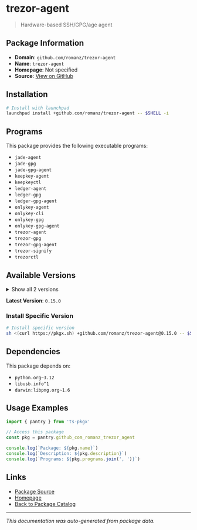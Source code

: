 # trezor-agent

> Hardware-based SSH/GPG/age agent

## Package Information

- **Domain**: `github.com/romanz/trezor-agent`
- **Name**: `trezor-agent`
- **Homepage**: Not specified
- **Source**: [View on GitHub](https://github.com/pkgxdev/pantry/tree/main/projects/github.com/romanz/trezor-agent/package.yml)

## Installation

```bash
# Install with launchpad
launchpad install +github.com/romanz/trezor-agent -- $SHELL -i
```

## Programs

This package provides the following executable programs:

- `jade-agent`
- `jade-gpg`
- `jade-gpg-agent`
- `keepkey-agent`
- `keepkeyctl`
- `ledger-agent`
- `ledger-gpg`
- `ledger-gpg-agent`
- `onlykey-agent`
- `onlykey-cli`
- `onlykey-gpg`
- `onlykey-gpg-agent`
- `trezor-agent`
- `trezor-gpg`
- `trezor-gpg-agent`
- `trezor-signify`
- `trezorctl`

## Available Versions

<details>
<summary>Show all 2 versions</summary>

- `0.15.0`, `0.14.8`

</details>

**Latest Version**: `0.15.0`

### Install Specific Version

```bash
# Install specific version
sh <(curl https://pkgx.sh) +github.com/romanz/trezor-agent@0.15.0 -- $SHELL -i
```

## Dependencies

This package depends on:

- `python.org~3.12`
- `libusb.info^1`
- `darwin:libpng.org~1.6`

## Usage Examples

```typescript
import { pantry } from 'ts-pkgx'

// Access this package
const pkg = pantry.github_com_romanz_trezor_agent

console.log(`Package: ${pkg.name}`)
console.log(`Description: ${pkg.description}`)
console.log(`Programs: ${pkg.programs.join(', ')}`)
```

## Links

- [Package Source](https://github.com/pkgxdev/pantry/tree/main/projects/github.com/romanz/trezor-agent/package.yml)
- [Homepage](#)
- [Back to Package Catalog](../package-catalog.md)

---

*This documentation was auto-generated from package data.*
